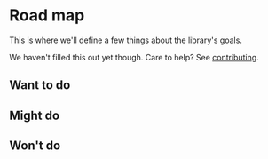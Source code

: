 # Road map

This is where we'll define a few things about the library's goals.

We haven't filled this out yet though. Care to help? See [contributing](./CONTRIBUTING.md).

## Want to do

## Might do

## Won't do
